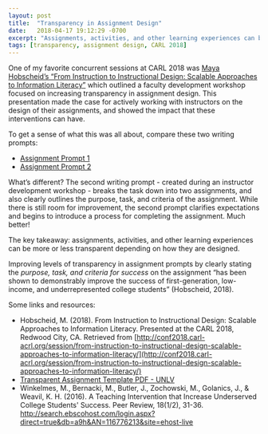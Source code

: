```yaml
---
layout: post
title:  "Transparency in Assignment Design"
date:   2018-04-17 19:12:29 -0700
excerpt: "Assignments, activities, and other learning experiences can be more or less transparent depending on how they are designed."
tags: [transparency, assignment design, CARL 2018]
---
```

One of my favorite concurrent sessions at CARL 2018 was [Maya Hobscheid’s “From Instruction to Instructional Design: Scalable Approaches to Information Literacy”](http://conf2018.carl-acrl.org/session/from-instruction-to-instructional-design-scalable-approaches-to-information-literacy/) which outlined a faculty development workshop focused on increasing transparency in assignment design. This presentation made the case for actively working with instructors on the design of their assignments, and showed the impact that these interventions can have.

To get a sense of what this was all about, compare these two writing prompts:

* [Assignment Prompt 1](/assets/pdfs/less-transparent.pdf)
* [Assignment Prompt 2](/assets/pdfs/more-transparent.pdf)

What’s different? The second writing prompt - created during an instructor development workshop - breaks the task down into two assignments, and also clearly outlines the purpose, task, and criteria of the assignment. While there is still room for improvement, the second prompt clarifies expectations and begins to introduce a process for completing the assignment. Much better!

<div class="box">
<p>The key takeaway: assignments, activities, and other learning experiences can be more or less transparent depending on how they are designed.</p>
</div>

Improving levels of transparency in assignment prompts by clearly stating the *purpose, task, and criteria for success* on the assignment  “has been shown to demonstrably improve the success of first-generation, low-income, and underrepresented college students” (Hobscheid, 2018).


Some links and resources:

* Hobscheid, M. (2018). From Instruction to Instructional Design: Scalable Approaches to Information Literacy. Presented at the CARL 2018, Redwood City, CA. Retrieved from [http://conf2018.carl-acrl.org/session/from-instruction-to-instructional-design-scalable-approaches-to-information-literacy/](http://conf2018.carl-acrl.org/session/from-instruction-to-instructional-design-scalable-approaches-to-information-literacy/)
* [Transparent Assignment Template PDF - UNLV](/assets/pdfs/transparent-assignment-template.pdf)
* Winkelmes, M., Bernacki, M., Butler, J., Zochowski, M., Golanics, J., & Weavil, K. H. (2016). A Teaching Intervention that Increase Underserved College Students' Success. Peer Review, 18(1/2), 31-36.  http://search.ebscohost.com/login.aspx?direct=true&db=a9h&AN=116776213&site=ehost-live